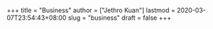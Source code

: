 +++
title = "Business"
author = ["Jethro Kuan"]
lastmod = 2020-03-07T23:54:43+08:00
slug = "business"
draft = false
+++
